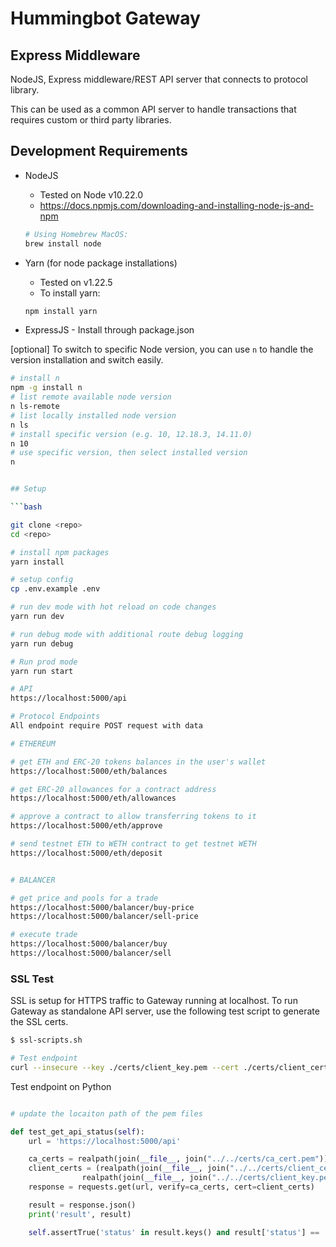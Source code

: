 # Hummingbot Gateway

## Express Middleware

NodeJS, Express middleware/REST API server that connects to protocol library. 

This can be used as a common API server to handle transactions that requires custom or third party libraries. 

## Development Requirements

- NodeJS 
  - Tested on Node v10.22.0
  - https://docs.npmjs.com/downloading-and-installing-node-js-and-npm

  ```bash
  # Using Homebrew MacOS:
  brew install node

  ```

- Yarn (for node package installations)
  - Tested on v1.22.5
  - To install yarn:
  ```bash
  npm install yarn

  ```

- ExpressJS - Install through package.json

[optional]
To switch to specific Node version, you can use `n` to handle the version installation and switch easily.

```bash
# install n
npm -g install n
# list remote available node version
n ls-remote
# list locally installed node version
n ls
# install specific version (e.g. 10, 12.18.3, 14.11.0)
n 10
# use specific version, then select installed version
n


## Setup

```bash

git clone <repo>
cd <repo>

# install npm packages
yarn install

# setup config
cp .env.example .env

# run dev mode with hot reload on code changes
yarn run dev

# run debug mode with additional route debug logging
yarn run debug

# Run prod mode
yarn run start

# API
https://localhost:5000/api

# Protocol Endpoints
All endpoint require POST request with data

# ETHEREUM

# get ETH and ERC-20 tokens balances in the user's wallet
https://localhost:5000/eth/balances

# get ERC-20 allowances for a contract address
https://localhost:5000/eth/allowances

# approve a contract to allow transferring tokens to it
https://localhost:5000/eth/approve

# send testnet ETH to WETH contract to get testnet WETH
https://localhost:5000/eth/deposit


# BALANCER

# get price and pools for a trade
https://localhost:5000/balancer/buy-price
https://localhost:5000/balancer/sell-price

# execute trade
https://localhost:5000/balancer/buy
https://localhost:5000/balancer/sell


```

### SSL Test

SSL is setup for HTTPS traffic to Gateway running at localhost. To run Gateway as standalone API server, use the following test script to generate the SSL certs.

```bash
$ ssl-scripts.sh

# Test endpoint
curl --insecure --key ./certs/client_key.pem --cert ./certs/client_cert.pem https://localhost:5000/api

```

Test endpoint on Python
```python

# update the locaiton path of the pem files

def test_get_api_status(self):
    url = 'https://localhost:5000/api'

    ca_certs = realpath(join(__file__, join("../../certs/ca_cert.pem")))
    client_certs = (realpath(join(__file__, join("../../certs/client_cert.pem"))),
                realpath(join(__file__, join("../../certs/client_key.pem"))))
    response = requests.get(url, verify=ca_certs, cert=client_certs)

    result = response.json()
    print('result', result)

    self.assertTrue('status' in result.keys() and result['status'] == 'ok', f"Gateway API {url} not ready")

```
